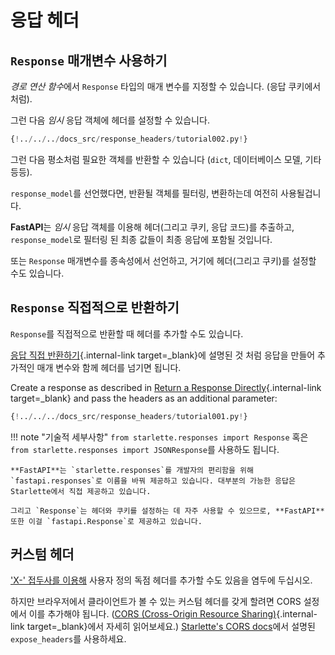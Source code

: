 # 응답 헤더

## `Response` 매개변수 사용하기

*경로 연산 함수*에서 `Response` 타입의 매개 변수를 지정할 수 있습니다. (응답 쿠키에서 처럼).

그런 다음 *임시* 응답 객체에 헤더를 설정할 수 있습니다.

```Python hl_lines="1  7-8"
{!../../../docs_src/response_headers/tutorial002.py!}
```

그런 다음 평소처럼 필요한 객체를 반환할 수 있습니다 (`dict`, 데이터베이스 모델, 기타 등등).

`response_model`를 선언했다면, 반환될 객체를 필터링, 변환하는데 여전히 사용될겁니다.

**FastAPI**는 *임시* 응답 객체를 이용해 헤더(그리고 쿠키, 응답 코드)를 추출하고, `response_model`로 필터링 된 최종 값들이 최종 응답에 포함될 것입니다.

또는 `Response` 매개변수를 종속성에서 선언하고, 거기에 헤더(그리고 쿠키)를 설정할 수도 있습니다.

## `Response` 직접적으로 반환하기

`Response`를 직접적으로 반환할 때 헤더를 추가할 수도 있습니다.

[응답 직접 반환하기](response-directly.md){.internal-link target=_blank}에 설명된 것 처럼 응답을 만들어 추가적인 매개 변수와 함께 헤더를 넘기면 됩니다.

Create a response as described in [Return a Response Directly](response-directly.md){.internal-link target=_blank} and pass the headers as an additional parameter:

```Python hl_lines="10-12"
{!../../../docs_src/response_headers/tutorial001.py!}
```

!!! note "기술적 세부사항"
    `from starlette.responses import Response` 혹은 `from starlette.responses import JSONResponse`를 사용하도 됩니다.

    **FastAPI**는 `starlette.responses`를 개발자의 편리함을 위해 `fastapi.responses`로 이름을 바꿔 제공하고 있습니다. 대부분의 가능한 응답은 Starlette에서 직접 제공하고 있습니다.

    그리고 `Response`는 헤더와 쿠키를 설정하는 데 자주 사용할 수 있으므로, **FastAPI**또한 이걸 `fastapi.Response`로 제공하고 있습니다.

## 커스텀 헤더

<a href="https://developer.mozilla.org/en-US/docs/Web/HTTP/Headers" class="external-link" target="_blank">'X-' 접두사를 이용해</a> 사용자 정의 독점 헤더를 추가할 수도 있음을 염두에 두십시오.

하지만 브라우저에서 클라이언트가 볼 수 있는 커스텀 헤더를 갖게 할려면 CORS 설정에서 이를 추가해야 됩니다. ([CORS (Cross-Origin Resource Sharing)](../tutorial/cors.md){.internal-link target=_blank}에서 자세히 읽어보세요.) <a href="https://www.starlette.io/middleware/#corsmiddleware" class="external-link" target="_blank">Starlette's CORS docs</a>에서 설명된 `expose_headers`를 사용하세요.
